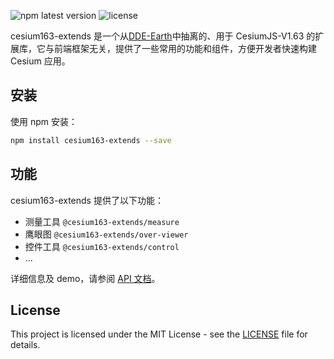![npm latest version](https://img.shields.io/npm/v/cesium-extends.svg) ![license](https://img.shields.io/npm/l/cesium-extends)

cesium163-extends 是一个从[DDE-Earth](https://alpha.deep-time.org/map/#/)中抽离的、用于 CesiumJS-V1.63 的扩展库，它与前端框架无关，提供了一些常用的功能和组件，方便开发者快速构建 Cesium 应用。

## 安装

使用 npm 安装：

```bash
npm install cesium163-extends --save
```

## 功能

cesium163-extends 提供了以下功能：

- 测量工具 `@cesium163-extends/measure`
- 鹰眼图 `@cesium163-extends/over-viewer`
- 控件工具 `@cesium163-extends/control`
- ...

详细信息及 demo，请参阅 [API 文档](https://cesium163-extends.vercel.app/)。

## License

This project is licensed under the MIT License - see the [LICENSE](LICENSE) file for details.
